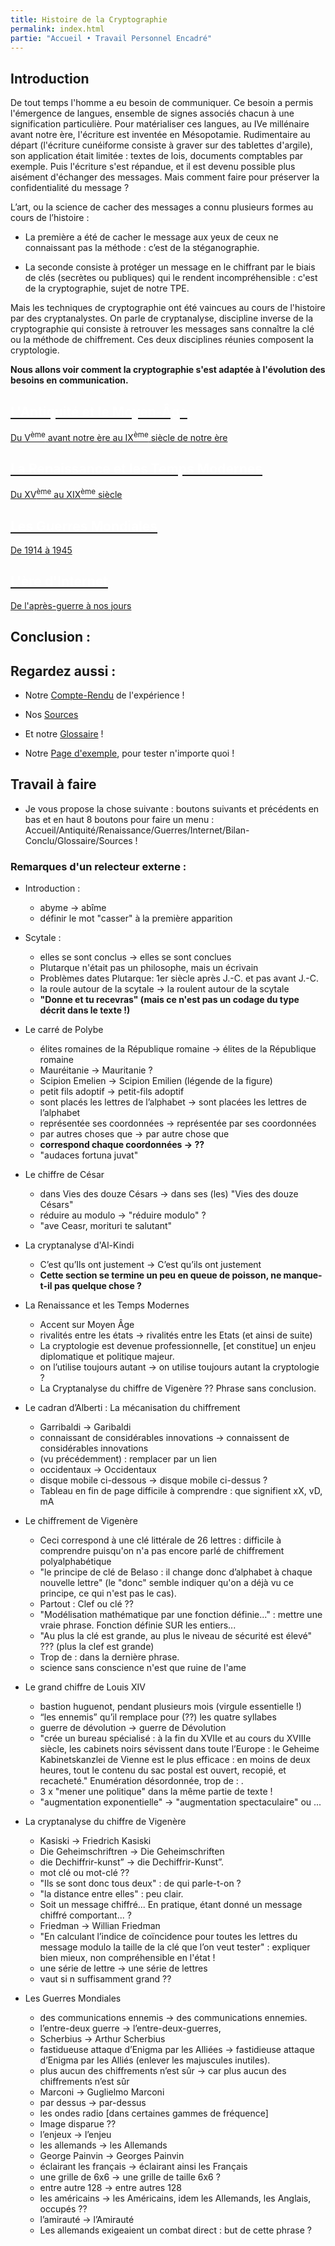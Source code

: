 ```yaml
---
title: Histoire de la Cryptographie
permalink: index.html
partie: "Accueil • Travail Personnel Encadré"
---
```


## Introduction

De tout temps l'homme a eu besoin de communiquer. Ce besoin a permis l'émergence de langues, ensemble de signes associés chacun à une signification particulière. Pour matérialiser ces langues, au IVe millénaire avant notre ère, l'écriture est inventée en Mésopotamie. Rudimentaire au départ (l'écriture cunéiforme consiste à graver sur des tablettes d'argile), son application était limitée : textes de lois, documents comptables par exemple.
Puis l'écriture s'est répandue, et il est devenu possible plus aisément d'échanger des messages.
Mais comment faire pour préserver la confidentialité du message ?

L’art, ou la science de cacher des messages a connu plusieurs formes au cours de l’histoire :

- La première a été de cacher le message aux yeux de ceux ne connaissant pas la méthode : c’est de la stéganographie.

- La seconde consiste à protéger un message en le chiffrant par le biais de clés (secrètes ou publiques) qui le rendent incompréhensible : c'est de la cryptographie, sujet de notre TPE.

Mais les techniques de cryptographie ont été vaincues au cours de l'histoire par des cryptanalystes. On parle de cryptanalyse, discipline inverse de la cryptographie qui consiste à retrouver les messages sans connaître la clé ou la méthode de chiffrement. Ces deux disciplines réunies composent la cryptologie.


**Nous allons voir comment la cryptographie s'est adaptée à l'évolution des besoins en communication.**



<link rel="stylesheet" href="{{ '/assets/css/timeline.css' | relative_url }}">
<div class="timeline">

 <div class="container left">
  <a href="{{ "/antiquite/" | relative_url }}">
   <div class="content">
     <h2 style="color:white;">L'Antiquité et le Moyen-Âge</h2>
     <p>Du V<SUP>ème</SUP> avant notre ère au IX<SUP>ème</SUP> siècle de notre ère</p>
   </div>
  </a>
 </div>

 <div class="container right">
 <a href="{{ "/temps-modernes/" | relative_url }}">
   <div class="content">
     <h2 style="color:white;">La Renaissance et les Temps Modernes</h2>
     <p>Du XV<SUP>ème</SUP> au XIX<SUP>ème</SUP> siècle</p>
   </div>
   </a>
 </div>

 <div class="container left">
 <a href="{{ "/guerres/" | relative_url }}">
   <div class="content">
     <h2 style="color:white;">Les Guerres Mondiales</h2>
     <p>De 1914 à 1945</p>
   </div>
   </a>
 </div>

 <div class="container right">
 <a href="{{ "/internet/" | relative_url }}">
   <div class="content">
     <h2 style="color:white;">L'ère d'Internet</h2>
     <p>De l'après-guerre à nos jours</p>
   </div>
   </a>
 </div>

</div>

## Conclusion :


## Regardez aussi :
* Notre [Compte-Rendu](experience) de l'expérience !
* Nos [Sources](sources)
* Et notre [Glossaire](glossaire) !

* Notre [Page d'exemple](exemple), pour tester n'importe quoi !


## Travail à faire
* Je vous propose la chose suivante : boutons suivants et précédents en bas et en haut 8 boutons pour faire un menu : Accueil/Antiquité/Renaissance/Guerres/Internet/Bilan-Conclu/Glossaire/Sources !

### Remarques d'un relecteur externe :

* Introduction :
  * abyme -> abîme
  * définir le mot "casser" à la première apparition
* Scytale :
  * elles se sont conclus -> elles se sont conclues
  * Plutarque n'était pas un philosophe, mais un écrivain
  * Problèmes dates Plutarque: 1er siècle après J.-C. et pas avant J.-C.
  * la roule autour de la scytale -> la roulent autour de la scytale
  * **"Donne et tu recevras" (mais ce n'est pas un codage du type décrit dans le texte !)**
* Le carré de Polybe
  * élites romaines de la République romaine -> élites de la République romaine
  * Mauréitanie -> Mauritanie ?
  * Scipion Emelien -> Scipion Emilien (légende de la figure)
  * petit fils adoptif -> petit-fils adoptif
  * sont placés les lettres de l’alphabet -> sont placées les lettres de l’alphabet
  * représentée ses coordonnées -> représentée par ses coordonnées
  * par autres choses que -> par autre chose que
  * **correspond chaque coordonnées -> ??**
  * "audaces fortuna juvat"
* Le chiffre de César
  * dans Vies des douze Césars -> dans ses (les) "Vies des douze Césars"
  * réduire au modulo -> "réduire modulo" ?
  * "ave Ceasr, morituri te salutant"
* La cryptanalyse d'Al-Kindi
  * C’est qu’Ils ont justement -> C’est qu’ils ont justement
  * **Cette section se termine un peu en queue de poisson, ne manque-t-il pas quelque chose ?**



* La Renaissance et les Temps Modernes
  * Accent sur Moyen Âge
  * rivalités entre les états -> rivalités entre les Etats (et ainsi de suite)
  * La cryptologie est devenue professionnelle, [et constitue] un enjeu diplomatique et politique majeur.    
  * on l’utilise toujours autant -> on utilise toujours autant la cryptologie ?
  * La Cryptanalyse du chiffre de Vigenère ?? Phrase sans conclusion.
* Le cadran d’Alberti : La mécanisation du chiffrement
  * Garribaldi -> Garibaldi
  * connaissant de considérables innovations -> connaissent de considérables innovations
  * (vu précédemment) : remplacer par un lien
  * occidentaux -> Occidentaux
  * disque mobile ci-dessous -> disque mobile ci-dessus ?
  * Tableau en fin de page difficile à comprendre : que signifient xX, vD, mA
* Le chiffrement de Vigenère
  * Ceci correspond à une clé littérale de 26 lettres : difficile à comprendre puisqu'on n'a pas encore parlé de chiffrement polyalphabétique
  * "le principe de clé de Belaso : il change donc d’alphabet à chaque
  nouvelle lettre" (le "donc" semble indiquer qu'on a déjà vu ce
  principe, ce qui n'est pas le cas).
  * Partout : Clef ou clé ??
  * "Modélisation mathématique par une fonction définie..." : mettre une
  vraie phrase. Fonction définie SUR les entiers...
  * "Au plus la clé est grande, au plus le niveau de sécurité est élevé" ??? (plus la clef est grande)
  * Trop de : dans la dernière phrase.
  * science sans conscience n'est que ruine de l'ame
* Le grand chiffre de Louis XIV
  * bastion huguenot, pendant plusieurs mois (virgule essentielle !)
  * “les ennemis” qu’il remplace pour (??) les quatre syllabes
  * guerre de dévolution -> guerre de Dévolution
  * "crée un bureau spécialisé : à la fin du XVIIe et au cours du XVIIIe
  siècle, les cabinets noirs sévissent dans toute l’Europe : le Geheime
  Kabinetskanzlei de Vienne est le plus efficace : en moins de deux
  heures, tout le contenu du sac postal est ouvert, recopié, et
  recacheté." Enumération désordonnée, trop de : .
  * 3 x "mener une politique" dans la même partie de texte !
  * "augmentation exponentielle" -> "augmentation spectaculaire" ou ...
* La cryptanalyse du chiffre de Vigenère
  * Kasiski -> Friedrich Kasiski
  * Die Geheimschriftren -> Die Geheimschriften
  * die Dechiffrir-kunst” -> die Dechiffrir-Kunst”.
  * mot clé ou mot-clé ??
  * "Ils se sont donc tous deux" : de qui parle-t-on ?
  * "la distance entre elles" : peu clair.
  * Soit un message chiffré... En pratique, étant donné un message
  chiffré comportant... ?
  * Friedman -> Willian Friedman
  * "En calculant l’indice de coïncidence pour toutes les lettres du message
  modulo la taille de la clé que l’on veut tester" : expliquer bien mieux,
  non compréhensible en l'état !
  * une série de lettre -> une série de lettres
  * vaut si n suffisamment grand ??
* Les Guerres Mondiales
  * des communications ennemis -> des communications ennemies.
  * l’entre-deux guerre -> l’entre-deux-guerres,
  * Scherbius -> Arthur Scherbius
  * fastidueuse attaque d’Enigma par les Alliées -> fastidieuse attaque d’Enigma par les Alliés (enlever les majuscules inutiles).
  * plus aucun des chiffrements n’est sûr -> car plus aucun des chiffrements n’est sûr
  * Marconi -> Guglielmo Marconi
  * par dessus -> par-dessus
  * les ondes radio [dans certaines gammes de fréquence]
  * Image disparue ??
  * l’enjeux -> l’enjeu
  * les allemands -> les Allemands
  * George Painvin -> Georges Painvin
  * éclairant les français -> éclairant ainsi les Français
  * une grille de 6x6 -> une grille de taille 6x6 ?
  * entre autre 128 -> entre autres 128
  * les américains -> les Américains, idem les Allemands, les Anglais, occupés ??
  * l’amirauté -> l’Amirauté
  * Les allemands exigeaient un combat direct : but de cette phrase ?
